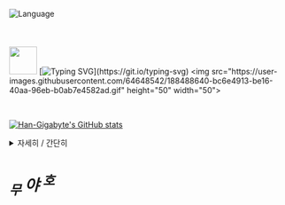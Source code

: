 ![Language](https://img.shields.io/badge/language-c%23-9cf)
</br>
</br>
</br>
</br>
<img src="https://user-images.githubusercontent.com/64648542/188488640-bc6e4913-be16-40aa-96eb-b0ab7e4582ad.gif" height="50" width="50"> [![Typing SVG](https://readme-typing-svg.herokuapp.com?font=Quicksand&size=40&duration=1000&pause=1000&color=F70000&background=FF230D00&center=true&vCenter=true&width=330&lines=I+am+new+Here!;I+like+Computers!)](https://git.io/typing-svg) <img src="https://user-images.githubusercontent.com/64648542/188488640-bc6e4913-be16-40aa-96eb-b0ab7e4582ad.gif" height="50" width="50">

</br>

[![Han-Gigabyte's GitHub stats](https://github-readme-stats.vercel.app/api?username=Han-Gigabyte&show_icons=true&title_color=0047A0&text_color=000000&icon_color=CC303B&bg_color=FFFFFF&)](https://github.com/Han-Gigabyte/Han-Gigabyte "GitHub stats card Korean flag eddition")

<details>
<summary>자세히 / 간단히</summary>
<div markdown="1">

가짜 개발자 화이팅!
</div>
</details>

# *<sub>무</sub> 야 <sup>호</sup>*



























<!--
**Han-Gigabyte/Han-Gigabyte** is a ✨ _special_ ✨ repository because its `README.md` (this file) appears on your GitHub profile.

Here are some ideas to get you started:

- 🔭 I’m currently working on ...
- 🌱 I’m currently learning ...
- 👯 I’m looking to collaborate on ...
- 🤔 I’m looking for help with ...
- 💬 Ask me about ...
- 📫 How to reach me: ...
- 😄 Pronouns: ...
- ⚡ Fun fact: ...
-->
